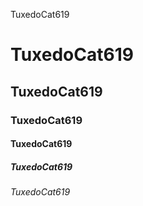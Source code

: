 TuxedoCat619
# TuxedoCat619
## TuxedoCat619
### TuxedoCat619
#### TuxedoCat619
##### TuxedoCat619
###### TuxedoCat619
